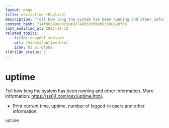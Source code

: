 ```yaml
---
layout: page
title: osx/uptime (English)
description: "Tell how long the system has been running and other information."
content_hash: 714f08349ec0c58ed27406b33fdeb83598a28f6b
last_modified_at: 2023-11-12
related_topics:
  - title: español version
    url: /es/osx/uptime.html
    icon: bi bi-globe
tldri18n_status: 2
---
```

# uptime

Tell how long the system has been running and other information.
More information: <https://ss64.com/osx/uptime.html>.

- Print current time, uptime, number of logged-in users and other information:

`uptime`
